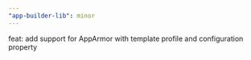 ```yaml
---
"app-builder-lib": minor
---
```


feat: add support for AppArmor with template profile and configuration property
